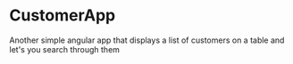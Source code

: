 # CustomerApp
Another simple angular app that displays a list of customers on a table and let's you search through them

